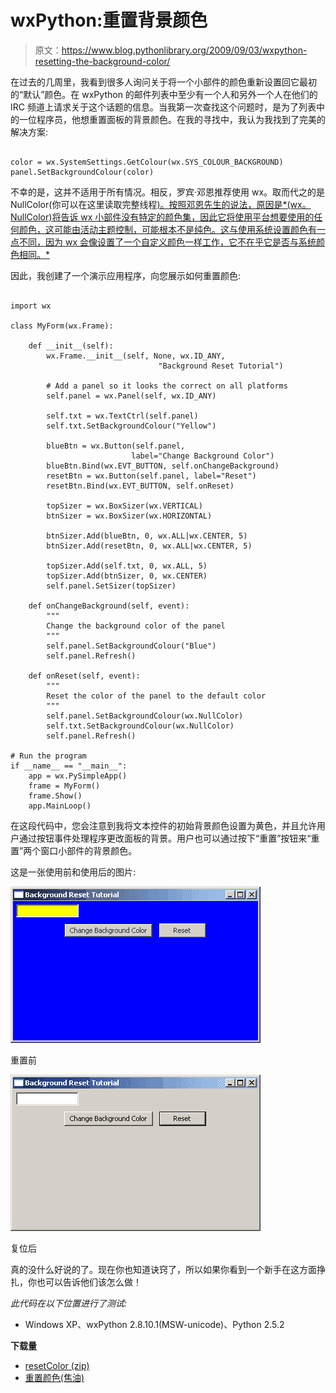 # wxPython:重置背景颜色

> 原文：<https://www.blog.pythonlibrary.org/2009/09/03/wxpython-resetting-the-background-color/>

在过去的几周里，我看到很多人询问关于将一个小部件的颜色重新设置回它最初的“默认”颜色。在 wxPython 的邮件列表中至少有一个人和另外一个人在他们的 IRC 频道上请求关于这个话题的信息。当我第一次查找这个问题时，是为了列表中的一位程序员，他想重置面板的背景颜色。在我的寻找中，我认为我找到了完美的解决方案:

```

color = wx.SystemSettings.GetColour(wx.SYS_COLOUR_BACKGROUND)
panel.SetBackgroundColour(color)

```

不幸的是，这并不适用于所有情况。相反，罗宾·邓恩推荐使用 wx。取而代之的是 NullColor(你可以在这里读取完整线程[)。按照邓恩先生的说法，原因是*(wx。NullColor)将告诉 wx 小部件没有特定的颜色集，因此它将使用平台想要使用的任何颜色，这可能由活动主题控制，可能根本不是纯色。这与使用系统设置颜色有一点不同，因为 wx 会像设置了一个自定义颜色一样工作，它不在乎它是否与系统颜色相同。*](http://groups.google.com/group/wxpython-users/browse_frm/thread/4f08f23d95d8b7c3/2d89d9b5212f7476?lnk=gst&q=SetBackgroundColour+on+Panels#2d89d9b5212f7476)

因此，我创建了一个演示应用程序，向您展示如何重置颜色:

```

import wx

class MyForm(wx.Frame):

    def __init__(self):
        wx.Frame.__init__(self, None, wx.ID_ANY, 
                                 "Background Reset Tutorial")

        # Add a panel so it looks the correct on all platforms
        self.panel = wx.Panel(self, wx.ID_ANY)

        self.txt = wx.TextCtrl(self.panel)
        self.txt.SetBackgroundColour("Yellow")

        blueBtn = wx.Button(self.panel, 
                           label="Change Background Color")
        blueBtn.Bind(wx.EVT_BUTTON, self.onChangeBackground)
        resetBtn = wx.Button(self.panel, label="Reset")
        resetBtn.Bind(wx.EVT_BUTTON, self.onReset)

        topSizer = wx.BoxSizer(wx.VERTICAL)
        btnSizer = wx.BoxSizer(wx.HORIZONTAL)

        btnSizer.Add(blueBtn, 0, wx.ALL|wx.CENTER, 5)
        btnSizer.Add(resetBtn, 0, wx.ALL|wx.CENTER, 5)

        topSizer.Add(self.txt, 0, wx.ALL, 5)
        topSizer.Add(btnSizer, 0, wx.CENTER)
        self.panel.SetSizer(topSizer)

    def onChangeBackground(self, event):
        """
        Change the background color of the panel
        """
        self.panel.SetBackgroundColour("Blue")
        self.panel.Refresh()

    def onReset(self, event):
        """
        Reset the color of the panel to the default color
        """
        self.panel.SetBackgroundColour(wx.NullColor)
        self.txt.SetBackgroundColour(wx.NullColor)
        self.panel.Refresh()

# Run the program
if __name__ == "__main__":
    app = wx.PySimpleApp()
    frame = MyForm()
    frame.Show()
    app.MainLoop()

```

在这段代码中，您会注意到我将文本控件的初始背景颜色设置为黄色，并且允许用户通过按钮事件处理程序更改面板的背景。用户也可以通过按下“重置”按钮来“重置”两个窗口小部件的背景颜色。

这是一张使用前和使用后的图片:

[![Before reset](img/28bc9646b66dbe4efaacbb2adb3eb382.png "Before")](https://www.blog.pythonlibrary.org/wp-content/uploads/2009/09/changed.png)

重置前

[![After reset](img/ecd1a2923a1797d46c0074b8637b08db.png "After")](https://www.blog.pythonlibrary.org/wp-content/uploads/2009/09/reset.png)

复位后

真的没什么好说的了。现在你也知道诀窍了，所以如果你看到一个新手在这方面挣扎，你也可以告诉他们该怎么做！

*此代码在以下位置进行了测试:*

*   Windows XP、wxPython 2.8.10.1(MSW-unicode)、Python 2.5.2

**下载量**

*   [resetColor (zip)](https://www.blog.pythonlibrary.org/wp-content/uploads/2009/09/resetColor.zip)
*   [重置颜色(焦油)](https://www.blog.pythonlibrary.org/wp-content/uploads/2009/09/resetColor.tar)